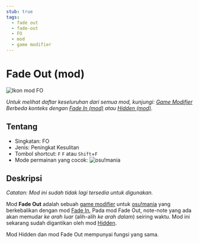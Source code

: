 ```yaml
---
stub: true
tags:
  - fade out
  - fade-out
  - FO
  - mod
  - game modifier
---
```


<!-- TODO:
- add score multiplier, shortcut key, and caption values
- Add information on when and why the Fade Out mod was removed -->

# Fade Out (mod)

![Ikon mod FO](/wiki/shared/mods/FO.png "Ikon mod Fade Out (FO)")

*Untuk melihat daftar keseluruhan dari semua mod, kunjungi: [Game Modifier](/wiki/Game_modifier)*\
*Berbeda konteks dengan [Fade In (mod)](/wiki/Game_modifier/Fade_In) atau [Hidden (mod)](/wiki/Game_modifier/Hidden).*

## Tentang

- Singkatan: FO
- Jenis: Peningkat Kesulitan
- Tombol shortcut: `F` `F` atau `Shift`+`F`
- Mode permainan yang cocok: ![][osu!mania]

## Deskripsi

*Catatan: Mod ini sudah tidak lagi tersedia untuk digunakan.*

Mod **Fade Out** adalah sebuah [game modifier](/wiki/Game_modifier) untuk [osu!mania](/wiki/Game_mode/osu!mania) yang berkebalikan dengan mod [Fade In](/wiki/Game_modifier/Fade_In), Pada mod Fade Out, note-note yang ada akan memudar *ke arah luar* (alih-alih *ke arah dalam*) seiring waktu. Mod ini sekarang sudah digantikan oleh mod [Hidden](/wiki/Game_Modifier/Hidden).

Mod Hidden dan mod Fade Out mempunyai fungsi yang sama.

[osu!mania]: /wiki/shared/mode/mania.png "osu!mania"
